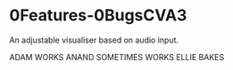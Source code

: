 # 0Features-0BugsCVA3
An adjustable visualiser based on audio input.

ADAM WORKS
ANAND SOMETIMES WORKS
ELLIE BAKES
